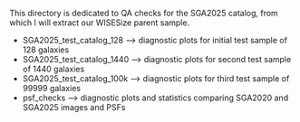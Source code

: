 This directory is dedicated to QA checks for the SGA2025 catalog, from which I will extract our WISESize parent sample.
- SGA2025_test_catalog_128 --> diagnostic plots for initial test sample of 128 galaxies
- SGA2025_test_catalog_1440 --> diagnostic plots for second test sample of 1440 galaxies
- SGA2025_test_catalog_100k --> diagnostic plots for third test sample of 99999 galaxies
- psf_checks --> diagnostic plots and statistics comparing SGA2020 and SGA2025 images and PSFs